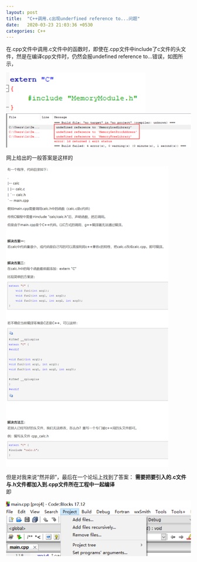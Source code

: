 ```yaml
---
layout: post
title:  "C++调用.c出现underfined reference to...问题"
date:   2020-03-23 21:03:36 +0530
categories: C++ 
---
```


在.cpp文件中调用.c文件中的函数时，即使在.cpp文件中include了c文件的头文件，然是在编译cpp文件时，仍然会报undefined reference to...错误，如图所示，

<img src="../assets/images/2.png" alt="图2" />

<img src="../assets/images/1.png" alt="图1" style="zoom:67%;" />

网上给出的一般答案是这样的

<img src="../assets/images/3.png" alt="图3" style="zoom:80%;" /> 

但是对我来说“然并卵”，最后在一个论坛上找到了答案：
**需要把要引入的.c文件与.h文件都加入到.cpp文件所在工程中一起编译**  
即  

<img src="../assets/images/4.png" alt="图4" style="zoom:80%;" />

